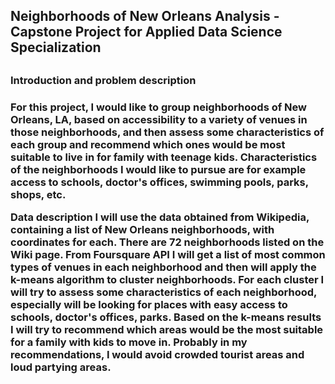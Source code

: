 
<h2>Neighborhoods of New Orleans Analysis - Capstone Project for Applied Data Science Specialization<h2/>
 <h3>Introduction and problem description<h3/>

For this project, I would like to group neighborhoods of New Orleans, LA, based on accessibility to a variety of venues in those neighborhoods, and then assess some characteristics of each group and recommend which ones would be most suitable to live in for family with teenage kids. Characteristics of the neighborhoods I would like to pursue are for example access to schools, doctor's offices, swimming pools, parks, shops, etc.

Data description
I will use the data obtained from Wikipedia, containing a list of New Orleans neighborhoods, with coordinates for each. There are 72 neighborhoods listed on the Wiki page. From Foursquare API I will get a list of most common types of venues in each neighborhood and then will apply the k-means algorithm to cluster neighborhoods. For each cluster I will try to assess some characteristics of each neighborhood, especially will be looking for places with easy access to schools, doctor's offices, parks. Based on the k-means results I will try to recommend which areas would be the most suitable for a family with kids to move in. Probably in my recommendations, I would avoid crowded tourist areas and loud partying areas.


